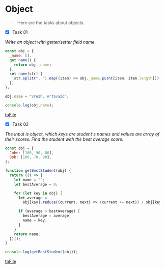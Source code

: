 # Object

> Here are the tasks about objects.

- [x] Task 01

_Write an object with getter/setter field name._

```Javascript
const obj = {
  _name: [],
  get name() {
    return obj._name;
  },
  set name(str) {
    str.split(", ").map((item) => obj._name.push([item, item.length]));
  },
};

obj.name = "Vrezh, Artavazd";

console.log(obj.name);
```
[toFile](https://github.com/Vahan11/first_repo/blob/main/lesson-13-17-05-2021/object/task-01-getter-setter.js)

- [x] Task 02

_The input is object, which keys are student's names and values are array of their scores. Find the student with the best average score._

```Javascript
const obj = {
  John: [100, 90, 80],
  Bob: [100, 70, 80],
};

function getBestStudent(obj) {
  return (() => {
    let name = "";
    let bestAverage = 0;

    for (let key in obj) {
      let average =
        obj[key].reduce((current, next) => (current += next)) / obj[key].length;

      if (average > bestAverage) {
        bestAverage = average;
        name = key;
      }
    }
    return name;
  })();
}

console.log(getBestStudent(obj));
```
[toFile](https://github.com/Vahan11/first_repo/blob/main/lesson-13-17-05-2021/object/task-02-best-student.js)